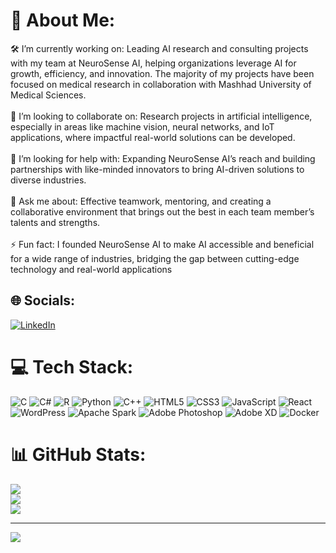 # 💫 About Me:
🛠 I’m currently working on: Leading AI research and consulting projects with my team at NeuroSense AI, helping organizations leverage AI for growth, efficiency, and innovation. The majority of my projects have been focused on medical research in collaboration with Mashhad University of Medical Sciences.<br><br>👥 I’m looking to collaborate on: Research projects in artificial intelligence, especially in areas like machine vision, neural networks, and IoT applications, where impactful real-world solutions can be developed.<br><br>🤝 I’m looking for help with: Expanding NeuroSense AI’s reach and building partnerships with like-minded innovators to bring AI-driven solutions to diverse industries.<br><br>💬 Ask me about: Effective teamwork, mentoring, and creating a collaborative environment that brings out the best in each team member’s talents and strengths.<br><br>⚡ Fun fact: I founded NeuroSense AI to make AI accessible and beneficial for a wide range of industries, bridging the gap between cutting-edge technology and real-world applications


## 🌐 Socials:
[![LinkedIn](https://img.shields.io/badge/LinkedIn-%230077B5.svg?logo=linkedin&logoColor=white)](https://linkedin.com/in/https://www.linkedin.com/in/zara-zahedi/) 

# 💻 Tech Stack:
![C](https://img.shields.io/badge/c-%2300599C.svg?style=for-the-badge&logo=c&logoColor=white) ![C#](https://img.shields.io/badge/c%23-%23239120.svg?style=for-the-badge&logo=csharp&logoColor=white) ![R](https://img.shields.io/badge/r-%23276DC3.svg?style=for-the-badge&logo=r&logoColor=white) ![Python](https://img.shields.io/badge/python-3670A0?style=for-the-badge&logo=python&logoColor=ffdd54) ![C++](https://img.shields.io/badge/c++-%2300599C.svg?style=for-the-badge&logo=c%2B%2B&logoColor=white) ![HTML5](https://img.shields.io/badge/html5-%23E34F26.svg?style=for-the-badge&logo=html5&logoColor=white) ![CSS3](https://img.shields.io/badge/css3-%231572B6.svg?style=for-the-badge&logo=css3&logoColor=white) ![JavaScript](https://img.shields.io/badge/javascript-%23323330.svg?style=for-the-badge&logo=javascript&logoColor=%23F7DF1E) ![React](https://img.shields.io/badge/react-%2320232a.svg?style=for-the-badge&logo=react&logoColor=%2361DAFB) ![WordPress](https://img.shields.io/badge/WordPress-%23117AC9.svg?style=for-the-badge&logo=WordPress&logoColor=white) ![Apache Spark](https://img.shields.io/badge/Apache%20Spark-FDEE21?style=for-the-badge&logo=apachespark&logoColor=black) ![Adobe Photoshop](https://img.shields.io/badge/adobe%20photoshop-%2331A8FF.svg?style=for-the-badge&logo=adobe%20photoshop&logoColor=white) ![Adobe XD](https://img.shields.io/badge/Adobe%20XD-470137?style=for-the-badge&logo=Adobe%20XD&logoColor=#FF61F6) ![Docker](https://img.shields.io/badge/docker-%230db7ed.svg?style=for-the-badge&logo=docker&logoColor=white)
# 📊 GitHub Stats:
![](https://github-readme-stats.vercel.app/api?username=mlhzahedi&theme=dark&hide_border=false&include_all_commits=false&count_private=false)<br/>
![](https://github-readme-streak-stats.herokuapp.com/?user=mlhzahedi&theme=dark&hide_border=false)<br/>
![](https://github-readme-stats.vercel.app/api/top-langs/?username=mlhzahedi&theme=dark&hide_border=false&include_all_commits=false&count_private=false&layout=compact)

---
[![](https://visitcount.itsvg.in/api?id=mlhzahedi&icon=0&color=0)](https://visitcount.itsvg.in)

<!-- Proudly created with GPRM ( https://gprm.itsvg.in ) -->
